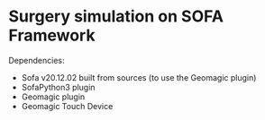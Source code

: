 # Surgery simulation on SOFA Framework
Dependencies:
- Sofa v20.12.02 built from sources (to use the Geomagic plugin)
- SofaPython3 plugin
- Geomagic plugin
- Geomagic Touch Device 


